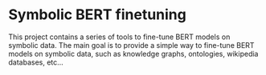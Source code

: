 # Symbolic BERT finetuning

This project contains a series of tools to fine-tune BERT models on symbolic data. The main goal is to provide a simple way to fine-tune BERT models on symbolic data, such as knowledge graphs, ontologies, wikipedia databases, etc...
